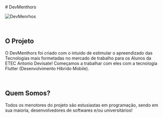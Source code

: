 <br />
# DevMenthors

![DevMenrhos](https://devmenthors.com.br/img/dev.svg)

<br />

## O Projeto
O DevMenthors foi criado com o intuido de estimular o apreendizado das Tecnologias mais formetadas no mercado de trabalho para os Alunos da ETEC Antonio Devisate!
Começamos a trabalhar com eles com a tecnologia Flutter (Desenvolvimento Híbrido Mobile).

<br />

## Quem Somos?
Todos os menotores do projeto são estusiastas em programação, sendo em sua maioria, desenvolvedores de softwares e/ou universitários!

